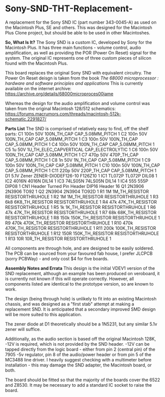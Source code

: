 # Sony-SND-THT-Replacement-
A replacement for the Sony SND IC (part number 343-0045-A) as used on the Macintosh Plus, SE and others.
This was designed for the Macintosh Plus Clone project, but should be able to be used in other Macintoshes.

**So, What Is It?**
The Sony SND is a custom IC, developed by Sony for the Macintosh Plus. 
It has three main functions - volume control, audio amplification, as well as providing the POR (Power On Reset) signal for the system. 
The original IC represents one of three custom pieces of silicon found with the Macintosh Plus. 

This board replaces the original Sony SND with equivalent circuitry. 
The Power On Reset deisgn is taken from the book _The 68000 microprocessor : hardware and software principles and applications_
This is currently available on the internet archive: https://archive.org/details/68000microproces00jame

Whereas the design for the audio amplification and volume control was taken from the original Macintosh 128/512 schematics:
https://forums.macrumors.com/threads/macintosh-512k-schematic.2291827/

**Parts List**
The SND is comprised of relatively easy to find, off the shelf parts:
C1       100n 50V       100N_TH_CAP            CAP_5.08MM_PITCH 1
C2       100n 50V       100N_TH_CAP            CAP_5.08MM_PITCH 1
C3       100n 50V       100N_TH_CAP            CAP_5.08MM_PITCH 1
C4       100n 50V       100N_TH_CAP            CAP_5.08MM_PITCH 1
C5       1u 50V         1U_TH_ELEC_CAPVERTICAL CAP_ELECTROLYTIC 1
C6       100n 50V       100N_TH_CAP            CAP_5.08MM_PITCH 1
C7       470p 50V       470P_TH_CAP            CAP_5.08MM_PITCH 1
C8       1n 50V         1N_TH_CAP              CAP_5.08MM_PITCH 1
C9       100n 50V       100N_TH_CAP            CAP_5.08MM_PITCH 1
C10      100n 50V       100N_TH_CAP            CAP_5.08MM_PITCH 1
C11      220p 50V       220P_TH_CAP            CAP_5.08MM_PITCH 1
D1       5.1V Zener     ZENER-DIODEF126-10     F126Z10          1
IC1      TL072P         TL072P                 DIL08            1
IC2      4016N          4016N                  DIL14            1
IC3      74LS05N        74LS05N                DIL14            1
IC4      555            555P                   DIP08            1
CN1      Header         Turned Pin Header      DIP16 Header     16
Q1       2N3906         2N3906                 TO92             1
Q2       2N3904         2N3904                 TO92D            1
R1       1M             1M_TH_RESISTOR         RESISTORTHRUHOLE 1
R2       1M             1M_TH_RESISTOR         RESISTORTHRUHOLE 1
R3       6k8            6K8_TH_RESISTOR        RESISTORTHRUHOLE 1
R4       47k            47K_TH_RESISTOR        RESISTORTHRUHOLE 1
R5       1k             1K_TH_RESISTOR         RESISTORTHRUHOLE 1
R6       47k            47K_TH_RESISTOR        RESISTORTHRUHOLE 1
R7       68k            68K_TH_RESISTOR        RESISTORTHRUHOLE 1
R8       150k           150K_TH_RESISTOR       RESISTORTHRUHOLE 1
R9       470k           470K_TH_RESISTOR       RESISTORTHRUHOLE 1
R10      470k           470K_TH_RESISTOR       RESISTORTHRUHOLE 1
R11      200k           100K_TH_RESISTOR       RESISTORTHRUHOLE 1
R12      150R           150K_TH_RESISTOR       RESISTORTHRUHOLE 1
R13      10R            10R_TH_RESISTOR        RESISTORTHRUHOLE 1

All components are through hole, and are designed to be easily soldered. 
The PCB can be sourced from your favoured fab house, I prefer JLCPCB (sorry PCBWay) - and only cost $4 for five boards. 

**Assembly Notes and Errata**
This design is the initial VDEV1 version of the SND replacement, although an example has been produced on veroboard, 
it is currently not known if this will operate correctly.
However, all components listed are identical to the prototype version, so are known to work.

The design (being through hole) is unlikely to fit into an existing Macintosh chassis, and was designed as a
"first stab" attempt at making a replacement SND. It is anticipated that a secondary improved SMD design will be more suited to this application.

The zener diode at D1 theoretically should be a 1N5231, but any similar 5.1v zener will suffice. 

Additionally, as the audio section is based off the original Macintosh 128K, -12V is required, which is not provided by the SND header. 
-12V can be tapped directly from the logic board - either from pin 2 (central pin) of the 7905 -5v regulator, pin 8 of the audio/power header
or from pin 5 of the MC3488 line driver. 
I heavily suggest checking with a multimeter before installation - this may damage the SND adapter, the Macintosh board, or both.

The board should be fitted so that the majority of the boards cover the 6522 and Z8530. It may be necessary to add a standard IC socket to raise the board.
